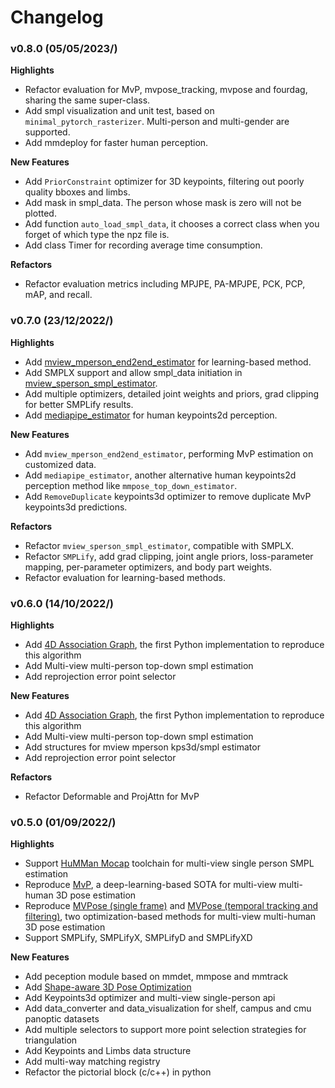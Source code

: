 # Changelog

### v0.8.0 (05/05/2023/)

**Highlights**

- Refactor evaluation for MvP, mvpose_tracking, mvpose and fourdag, sharing the same super-class.
- Add smpl visualization and unit test, based on `minimal_pytorch_rasterizer`. Multi-person and multi-gender are supported.
- Add mmdeploy for faster human perception.

**New Features**

- Add `PriorConstraint` optimizer for 3D keypoints, filtering out poorly quality bboxes and limbs.
- Add mask in smpl_data. The person whose mask is zero will not be plotted.
- Add function `auto_load_smpl_data`, it chooses a correct class when you forget of which type the npz file is.
- Add class Timer for recording average time consumption.

**Refactors**

- Refactor evaluation metrics including MPJPE, PA-MPJPE, PCK, PCP, mAP, and recall.

### v0.7.0 (23/12/2022/)

**Highlights**

- Add [mview_mperson_end2end_estimator](https://github.com/openxrlab/xrmocap/blob/main/xrmocap/core/estimation/mview_mperson_end2end_estimator.py) for learning-based method.
- Add SMPLX support and allow smpl_data initiation in [mview_sperson_smpl_estimator](https://github.com/openxrlab/xrmocap/blob/main/xrmocap/core/estimation/mview_sperson_smpl_estimator.py).
- Add multiple optimizers, detailed joint weights and priors, grad clipping for better SMPLify results.
- Add [mediapipe_estimator](https://github.com/openxrlab/xrmocap/blob/main/xrmocap/human_perception/keypoints_estimation/mediapipe_estimator.py) for human keypoints2d perception.

**New Features**

- Add `mview_mperson_end2end_estimator`, performing MvP estimation on customized data.
- Add `mediapipe_estimator`, another alternative human keypoints2d perception method like `mmpose_top_down_estimator`.
- Add `RemoveDuplicate`  keypoints3d optimizer to remove duplicate MvP keypoints3d predictions.

**Refactors**

- Refactor `mview_sperson_smpl_estimator`, compatible with SMPLX.
- Refactor `SMPLify`, add grad clipping, joint angle priors, loss-parameter mapping, per-parameter optimizers, and body part weights.
- Refactor evaluation for learning-based methods.

### v0.6.0 (14/10/2022/)

**Highlights**

- Add [4D Association Graph](http://www.liuyebin.com/4dassociation/), the first Python implementation to reproduce this algorithm
- Add Multi-view multi-person top-down smpl estimation
- Add reprojection error point selector

**New Features**

- Add [4D Association Graph](http://www.liuyebin.com/4dassociation/), the first Python implementation to reproduce this algorithm
- Add Multi-view multi-person top-down smpl estimation
- Add structures for mview mperson kps3d/smpl estimator
- Add reprojection error point selector

**Refactors**

- Refactor Deformable and ProjAttn for MvP

### v0.5.0 (01/09/2022/)

**Highlights**

- Support [HuMMan Mocap](https://caizhongang.github.io/projects/HuMMan/) toolchain for multi-view single person SMPL estimation
- Reproduce [MvP](https://arxiv.org/pdf/2111.04076.pdf), a deep-learning-based SOTA for multi-view multi-human 3D pose estimation
- Reproduce [MVPose (single frame)](https://arxiv.org/abs/1901.04111) and [MVPose (temporal tracking and filtering)](https://ieeexplore.ieee.org/document/9492024), two optimization-based methods for multi-view multi-human 3D pose estimation
- Support SMPLify, SMPLifyX, SMPLifyD and SMPLifyXD

**New Features**

- Add peception module based on mmdet, mmpose and mmtrack
- Add [Shape-aware 3D Pose Optimization](https://ait.ethz.ch/projects/2021/multi-human-pose/)
- Add Keypoints3d optimizer and multi-view single-person api
- Add data_converter and data_visualization for shelf, campus and cmu panoptic datasets
- Add multiple selectors to support more point selection strategies for triangulation
- Add Keypoints and Limbs data structure
- Add multi-way matching registry
- Refactor the pictorial block (c/c++) in python
